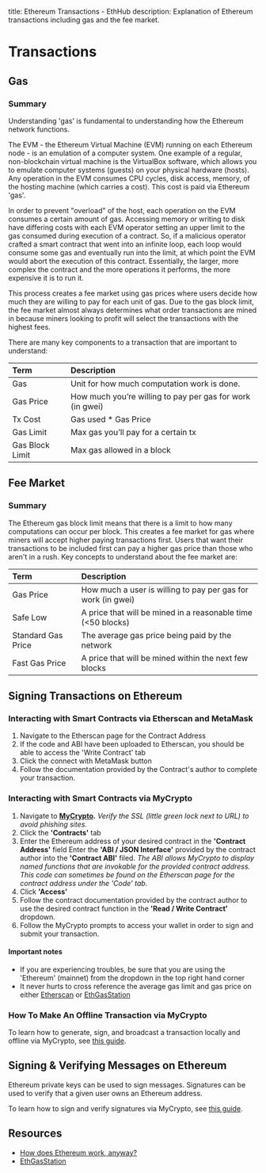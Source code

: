 title: Ethereum Transactions - EthHub
description: Explanation of Ethereum transactions including gas and the fee market.

# Transactions

## Gas

### Summary

Understanding 'gas' is fundamental to understanding how the Ethereum network functions.

The EVM - the Ethereum Virtual Machine \(EVM\) running on each Ethereum node - is an emulation of a computer system. One example of a regular, non-blockchain virtual machine is the VirtualBox software, which allows you to emulate computer systems \(guests\) on your physical hardware \(hosts\). Any operation in the EVM consumes CPU cycles, disk access, memory, of the hosting machine \(which carries a cost\). This cost is paid via Ethereum 'gas'.

In order to prevent "overload" of the host, each operation on the EVM consumes a certain amount of gas. Accessing memory or writing to disk have differing costs with each EVM operator setting an upper limit to the gas consumed during execution of a contract. So, if a malicious operator crafted a smart contract that went into an infinite loop, each loop would consume some gas and eventually run into the limit, at which point the EVM would abort the execution of this contract. Essentially, the larger, more complex the contract and the more operations it performs, the more expensive it is to run it.

This process creates a fee market using gas prices where users decide how much they are willing to pay for each unit of gas. Due to the gas block limit, the fee market almost always determines what order transactions are mined in because miners looking to profit will select the transactions with the highest fees.

There are many key components to a transaction that are important to understand:

| Term | Description |
| :--- | :--- |
| Gas | Unit for how much computation work is done. |
| Gas Price | How much you’re willing to pay per gas for work \(in gwei\) |
| Tx Cost | Gas used \* Gas Price |
| Gas Limit | Max gas you’ll pay for a certain tx |
| Gas Block Limit | Max gas allowed in a block |

## Fee Market

### Summary

The Ethereum gas block limit means that there is a limit to how many computations can occur per block. This creates a fee market for gas where miners will accept higher paying transactions first. Users that want their transactions to be included first can pay a higher gas price than those who aren't in a rush. Key concepts to understand about the fee market are:

| Term | Description |
| :--- | :--- |
| Gas Price | How much a user is willing to pay per gas for work \(in gwei\) |
| Safe Low | A price that will be mined in a reasonable time \(&lt;50 blocks\) |
| Standard Gas Price | The average gas price being paid by the network |
| Fast Gas Price | A price that will be mined within the next few blocks |

## Signing Transactions on Ethereum

### Interacting with Smart Contracts via Etherscan and MetaMask
1. Navigate to the Etherscan page for the Contract Address
2. If the code and ABI have been uploaded to Etherscan, you should be able to access the 'Write Contract' tab
3. Click the connect with MetaMask button
4. Follow the documentation provided by the Contract's author to complete your transaction.

### Interacting with Smart Contracts via MyCrypto
1. Navigate to **[MyCrypto](https://mycrypto.com/).** *Verify the SSL (little green lock next to URL) to avoid phishing sites.* 
2. Click the **'Contracts'** tab
3. Enter the Ethereum address of your desired contract in the **'Contract Address'** field
Enter the **'ABI / JSON Interface'** provided by the contract author into the **'Contract ABI'** filed.
*The ABI allows MyCrypto to display named functions that are invokable for the provided contract address. This code can sometimes be found on the Etherscan page for the contract address under the 'Code' tab.*
4. Click **'Access'**
5. Follow the contract documentation provided by the contract author to use the desired contract function in the **'Read / Write Contract'** dropdown.
6. Follow the MyCrypto prompts to access your wallet in order to sign and submit your transaction.

#### Important notes
* If you are experiencing troubles, be sure that you are using the 'Ethereum' (mainnet) from the dropdown in the top right hand corner
* It never hurts to cross reference the average gas limit and gas price on either [Etherscan](https://etherscan.io/) or [EthGasStation](https://ethgasstation.info/)

### How To Make An Offline Transaction via MyCrypto
To learn how to generate, sign, and broadcast a transaction locally and offline via MyCrypto, see [this guide](https://support.mycrypto.com/offline/making-offline-transaction-on-mycrypto.html). 

## Signing & Verifying Messages on Ethereum

Ethereum private keys can be used to sign messages. Signatures can be used to verify that a given user owns an Ethereum address.

To learn how to sign and verify signatures via MyCrypto, see [this guide](https://support.mycrypto.com/addresses/signing-and-verifying-messages.html). 



## Resources

* [How does Ethereum work, anyway?](https://medium.com/@preethikasireddy/how-does-ethereum-work-anyway-22d1df506369)
* [EthGasStation](https://ethgasstation.info/)

